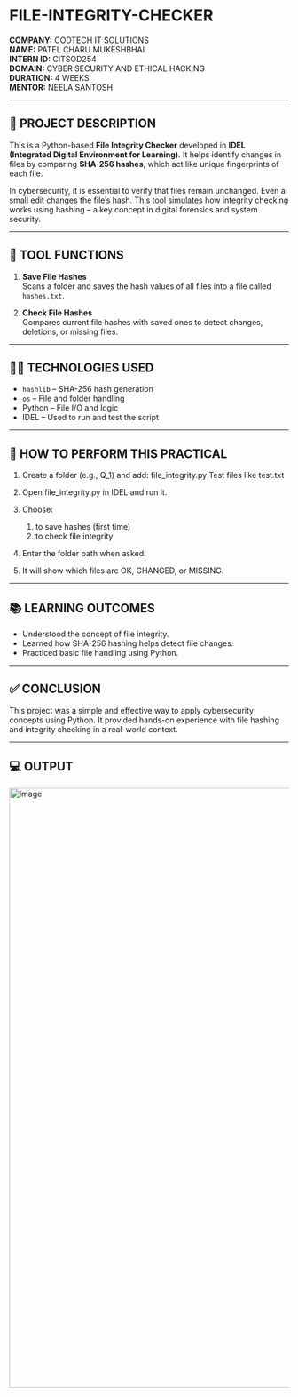 # FILE-INTEGRITY-CHECKER

**COMPANY:** CODTECH IT SOLUTIONS  
**NAME:** PATEL CHARU MUKESHBHAI  
**INTERN ID:** CITSOD254  
**DOMAIN:** CYBER SECURITY AND ETHICAL HACKING  
**DURATION:** 4 WEEKS  
**MENTOR:** NEELA SANTOSH  

---

## 📄 PROJECT DESCRIPTION

This is a Python-based **File Integrity Checker** developed in **IDEL (Integrated Digital Environment for Learning)**. It helps identify changes in files by comparing **SHA-256 hashes**, which act like unique fingerprints of each file.

In cybersecurity, it is essential to verify that files remain unchanged. Even a small edit changes the file’s hash. This tool simulates how integrity checking works using hashing – a key concept in digital forensics and system security.

---

## 🔧 TOOL FUNCTIONS

1. **Save File Hashes**  
   Scans a folder and saves the hash values of all files into a file called `hashes.txt`.

2. **Check File Hashes**  
   Compares current file hashes with saved ones to detect changes, deletions, or missing files.

---

## 🧑‍💻 TECHNOLOGIES USED

- `hashlib` – SHA-256 hash generation  
- `os` – File and folder handling  
- Python – File I/O and logic  
- IDEL – Used to run and test the script  

---

## 🧪 HOW TO PERFORM THIS PRACTICAL

 1) Create a folder (e.g., Q_1) and add:
                    file_integrity.py
                    Test files like test.txt
                  
 2) Open file_integrity.py in IDEL and run it.
                  
 3) Choose:
     1. to save hashes (first time)
     2. to check file integrity
                  
 4) Enter the folder path when asked.
                  
 5) It will show which files are OK, CHANGED, or MISSING.

---

## 📚 LEARNING OUTCOMES

- Understood the concept of file integrity.
- Learned how SHA-256 hashing helps detect file changes.
- Practiced basic file handling using Python.

---

## ✅ CONCLUSION

This project was a simple and effective way to apply cybersecurity concepts using Python. It provided hands-on experience with file hashing and integrity checking in a real-world context.

---

## 💻 OUTPUT 

<img width="1920" height="1080" alt="Image" src="https://github.com/user-attachments/assets/877827af-0b94-4e57-be7e-263db5c8ca57" />



